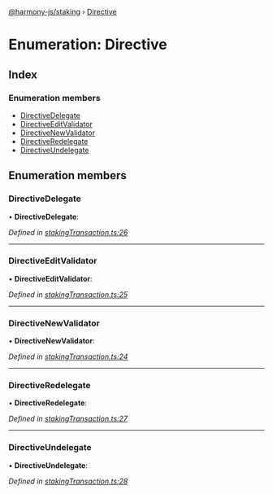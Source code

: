 [@harmony-js/staking](../globals.md) › [Directive](directive.md)

# Enumeration: Directive

## Index

### Enumeration members

* [DirectiveDelegate](directive.md#directivedelegate)
* [DirectiveEditValidator](directive.md#directiveeditvalidator)
* [DirectiveNewValidator](directive.md#directivenewvalidator)
* [DirectiveRedelegate](directive.md#directiveredelegate)
* [DirectiveUndelegate](directive.md#directiveundelegate)

## Enumeration members

###  DirectiveDelegate

• **DirectiveDelegate**:

*Defined in [stakingTransaction.ts:26](https://github.com/FireStack-Lab/Harmony-sdk-core/blob/1e63f5a/packages/harmony-staking/src/stakingTransaction.ts#L26)*

___

###  DirectiveEditValidator

• **DirectiveEditValidator**:

*Defined in [stakingTransaction.ts:25](https://github.com/FireStack-Lab/Harmony-sdk-core/blob/1e63f5a/packages/harmony-staking/src/stakingTransaction.ts#L25)*

___

###  DirectiveNewValidator

• **DirectiveNewValidator**:

*Defined in [stakingTransaction.ts:24](https://github.com/FireStack-Lab/Harmony-sdk-core/blob/1e63f5a/packages/harmony-staking/src/stakingTransaction.ts#L24)*

___

###  DirectiveRedelegate

• **DirectiveRedelegate**:

*Defined in [stakingTransaction.ts:27](https://github.com/FireStack-Lab/Harmony-sdk-core/blob/1e63f5a/packages/harmony-staking/src/stakingTransaction.ts#L27)*

___

###  DirectiveUndelegate

• **DirectiveUndelegate**:

*Defined in [stakingTransaction.ts:28](https://github.com/FireStack-Lab/Harmony-sdk-core/blob/1e63f5a/packages/harmony-staking/src/stakingTransaction.ts#L28)*
